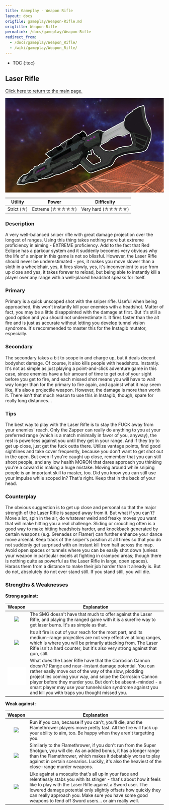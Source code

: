 ```yaml
---
title: Gameplay - Weapon Rifle
layout: docs
origfile: gameplay/Weapon-Rifle.md
origtitle: Weapon-Rifle
permalink: /docs/gameplay/Weapon-Rifle
redirect_from:
  - /docs/gameplay/Weapon_Rifle/
  - /wiki/gameplay/Weapon_Rifle/
---
```

* TOC
{:toc}
## Laser Rifle

[Click here to return to the main page.](Weapons-Guide)

<img src="../images/weapons/weaponsguide/rifle.png" height="300px"/>

| Utility | Power | Difficulty |
|-------------|-------------------|---------------------|
| Strict (☆) | Extreme (☆☆☆☆☆) | Very hard (☆☆☆☆☆) |

### Description

A very well-balanced sniper rifle with great damage projection over the longest of ranges. Using this thing takes nothing more but extreme proficiency in aiming - EXTREME proficiency. Add to the fact that Red Eclipse has a parkour system and it suddenly becomes very obvious why the life of a sniper in this game is not so blissful. However, the Laser Rifle should never be underestimated - yes, it makes you move slower than a sloth in a wheelchair, yes, it fires slowly, yes, it's inconvenient to use from up close and yes, it takes forever to reload, but being able to instantly kill a player over any range with a well-placed headshot speaks for itself.

### Primary

Primary is a quick unscoped shot with the sniper rifle. Useful when being approached, this won't instantly kill your enemies with a headshot. Matter of fact, you may be a little disappointed with the damage at first. But it's still a good option and you should not underestimate it. It fires faster than the alt fire and is just as accurate without letting you develop tunnel vision syndrome. It's recommended to master this for the Instagib mutator, especially.

### Secondary

The secondary takes a bit to scope in and charge up, but it deals decent bodyshot damage. Of course, it also kills people with headshots. Instantly. It's not as simple as just playing a point-and-click adventure game in this case, since enemies have a fair amount of time to get out of your sight before you get to fire, and each missed shot means you will have to wait way longer than for the primary to fire again, and against what it may seem like, it's also a projectile weapon. However, the damage is more than worth it. There isn't that much reason to use this in Instagib, though, spare for really long distances...

### Tips

The best way to play with the Laser Rifle is to stay the FUCK away from your enemies' reach. Only the Zapper can really do anything to you at your preferred range (which is a match minimally in favor of you, anyway), the rest is powerless against you until they get in your range. And if they try to get up close, just get the fuck outta there. Utilize vantage points, find good sightlines and take cover frequently, because you don't want to get shot out in the open. But even if you're caught up close, remember that you can still shoot people, and any low health MORON that dares approach you thinking you're a coward is making a huge mistake. Moving around while sniping people is an important skill to master, too. Did you know you can still use your impulse while scoped in? That's right. Keep that in the back of your head.

### Counterplay

The obvious suggestion is to get up close and personal so that the major strength of the Laser Rifle is sapped away from it. But what if you can't? Move a lot, spin in the air, do whatever weird and freaky moves you want that will make hitting you a real challenge. Sliding or crouching often is a good way to make hitting headshots harder, and knockback generated by certain weapons (e.g. Grenades or Flamer) can further enhance your dance move arsenal. Keep track of the sniper's position at all times so that you do not suddenly get surprised with an instant kill from half across the map. Avoid open spaces or tunnels where you can be easily shot down (unless your weapon in particular excels at fighting in cramped areas; though there is nothing quite as powerful as the Laser Rifle in large, open spaces). Harass them from a distance to make their job harder than it already is. But do not, absolutely do not ever stand still. If you stand still, you will die.

### Strengths & Weaknesses

**Strong against:**

| Weapon | Explanation |
| :----: | ----------- |
| <img src="../images/weapons/smg.png" width="64px"/> | The SMG doesn't have that much to offer against the Laser Rifle, and playing the ranged game with it is a surefire way to get laser burns. It's as simple as that. |
| <img src="../images/weapons/plasma.png" width="64px"/> | Its alt fire is out of your reach for the most part, and its medium-range projectiles are not very effective at long ranges, which is where you will be primarily attacking from. The Laser Rifle isn't a hard counter, but it's also very strong against that gun, still. |
| <img src="../images/weapons/corroder.png" width="64px"/> | What does the Laser Rifle have that the Corrosion Cannon doesn't? Range and near-instant damage potential. You can rather easily move out of the way of the slow, plodding projectiles coming your way, and snipe the Corrosion Cannon player before they murder you. But don't be absent-minded - a smart player may use your tunnelvision syndrome against you and kill you with traps you thought missed you. |

**Weak against:**

| Weapon | Explanation |
| :----: | ----------- |
| <img src="../images/weapons/flamer.png" width="64px"/> | Run if you can, because if you can't, you'll die, and the Flamethrower players move pretty fast. All the fire will fuck up your ability to aim, too. Be happy when they aren't targetting you. |
| <img src="../images/weapons/shotgun.png" width="64px"/> | Similarly to the Flamethrower, if you don't run from the Super Shotgun, you will die. As an added bonus, it has a longer range than the Flamethrower, which makes it debatably worse to play against in certain scenarios. Luckily, it's also the heaviest of the close-range murder weapons. |
| <img src="../images/weapons/sword.png" width="64px"/> | Like against a mosquito that's all up in your face and relentlessly stabs you with its stinger - that's about how it feels like to play with the Laser Rifle against a Sword user. The lowered damage potential only slightly offsets how quickly they can really approach you. Make sure you have some good weapons to fend off Sword users... or aim really well. |
